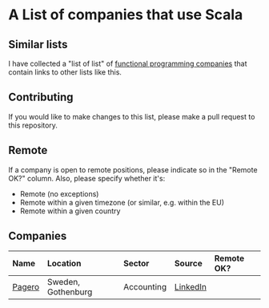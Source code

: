 # A List of companies that use Scala

## Similar lists

I have collected a "list of list" of [functional programming companies](https://github.com/chreke/fp-companies) that contain links to other lists like this.

## Contributing

If you would like to make changes to this list, please make a pull request to this repository.

## Remote

If a company is open to remote positions, please indicate so in the "Remote OK?" column. Also, please specify whether it's:

 - Remote (no exceptions)
 - Remote within a given timezone (or similar, e.g. within the EU)
 - Remote within a given country

## Companies

| Name | Location | Sector | Source | Remote OK? |
| :--- | :------- | :----- | :----- | :--------- |
[Pagero](https://www.pagero.com/) | Sweden, Gothenburg | Accounting | [LinkedIn](https://www.linkedin.com/jobs/view/3930611205/)
